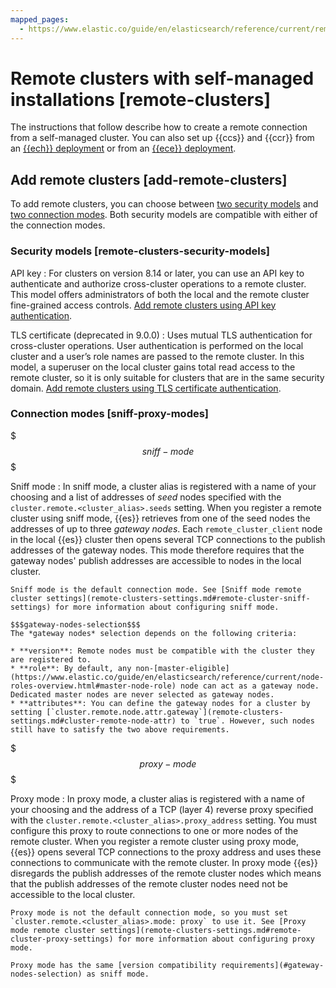 ```yaml
---
mapped_pages:
  - https://www.elastic.co/guide/en/elasticsearch/reference/current/remote-clusters.html
---
```


# Remote clusters with self-managed installations [remote-clusters]

The instructions that follow describe how to create a remote connection from a self-managed cluster. You can also set up {{ccs}} and {{ccr}} from an [{{ech}} deployment](/deploy-manage/remote-clusters/ec-enable-ccs.md) or from an [{{ece}} deployment](/deploy-manage/remote-clusters/ece-enable-ccs.md).


## Add remote clusters [add-remote-clusters]

To add remote clusters, you can choose between [two security models](#remote-clusters-security-models) and [two connection modes](#sniff-proxy-modes). Both security models are compatible with either of the connection modes.


### Security models [remote-clusters-security-models]

API key
:   For clusters on version 8.14 or later, you can use an API key to authenticate and authorize cross-cluster operations to a remote cluster. This model offers administrators of both the local and the remote cluster fine-grained access controls. [Add remote clusters using API key authentication](remote-clusters-api-key.md).

TLS certificate (deprecated in 9.0.0)
:   Uses mutual TLS authentication for cross-cluster operations. User authentication is performed on the local cluster and a user’s role names are passed to the remote cluster. In this model, a superuser on the local cluster gains total read access to the remote cluster, so it is only suitable for clusters that are in the same security domain. [Add remote clusters using TLS certificate authentication](remote-clusters-cert.md).


### Connection modes [sniff-proxy-modes]

$$$sniff-mode$$$

Sniff mode
:   In sniff mode, a cluster alias is registered with a name of your choosing and a list of addresses of *seed* nodes specified with the `cluster.remote.<cluster_alias>.seeds` setting. When you register a remote cluster using sniff mode, {{es}} retrieves from one of the seed nodes the addresses of up to three *gateway nodes*. Each `remote_cluster_client` node in the local {{es}} cluster then opens several TCP connections to the publish addresses of the gateway nodes. This mode therefore requires that the gateway nodes' publish addresses are accessible to nodes in the local cluster.

    Sniff mode is the default connection mode. See [Sniff mode remote cluster settings](remote-clusters-settings.md#remote-cluster-sniff-settings) for more information about configuring sniff mode.

    $$$gateway-nodes-selection$$$
    The *gateway nodes* selection depends on the following criteria:

    * **version**: Remote nodes must be compatible with the cluster they are registered to.
    * **role**: By default, any non-[master-eligible](https://www.elastic.co/guide/en/elasticsearch/reference/current/node-roles-overview.html#master-node-role) node can act as a gateway node. Dedicated master nodes are never selected as gateway nodes.
    * **attributes**: You can define the gateway nodes for a cluster by setting [`cluster.remote.node.attr.gateway`](remote-clusters-settings.md#cluster-remote-node-attr) to `true`. However, such nodes still have to satisfy the two above requirements.


$$$proxy-mode$$$

Proxy mode
:   In proxy mode, a cluster alias is registered with a name of your choosing and the address of a TCP (layer 4) reverse proxy specified with the `cluster.remote.<cluster_alias>.proxy_address` setting. You must configure this proxy to route connections to one or more nodes of the remote cluster. When you register a remote cluster using proxy mode, {{es}} opens several TCP connections to the proxy address and uses these connections to communicate with the remote cluster. In proxy mode {{es}} disregards the publish addresses of the remote cluster nodes which means that the publish addresses of the remote cluster nodes need not be accessible to the local cluster.

    Proxy mode is not the default connection mode, so you must set `cluster.remote.<cluster_alias>.mode: proxy` to use it. See [Proxy mode remote cluster settings](remote-clusters-settings.md#remote-cluster-proxy-settings) for more information about configuring proxy mode.

    Proxy mode has the same [version compatibility requirements](#gateway-nodes-selection) as sniff mode.
